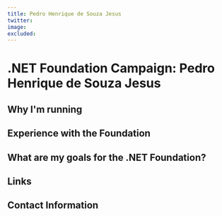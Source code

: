 ```yaml
---
title: Pedro Henrique de Souza Jesus
twitter: 
image: 
excluded: 
---
```


# .NET Foundation Campaign: Pedro Henrique de Souza Jesus



## Why I'm running




## Experience with the Foundation



## What are my goals for the .NET Foundation?



## Links


## Contact Information